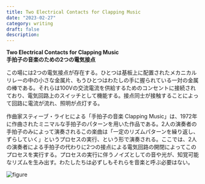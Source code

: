 ```yaml
---
title: Two Electrical Contacts for Clapping Music
date: "2023-02-27"
category: writing
draft: false
description:
---
```


**Two Electrical Contacts for Clapping Music<br>
手拍子の音楽のための2つの電気接点**

この場には2つの電気接点が存在する。ひとつは基板上に配置されたメカニカルリレーの中の小さな金属片、もうひとつはわたしの手に握られている一対の金属の棒である。それらは100Vの交流電流を供給するためのコンセントに接続されており、電気回路上のスイッチとして機能する。接点同士が接触することによって回路に電流が流れ、照明が点灯する。

作曲家スティーブ・ライヒによる「手拍子の音楽 Clapping Music」は、1972年に作曲されたミニマルな手拍子のパターンを用いた作品である。2人の演奏者の手拍子のみによって演奏されるこの楽曲は「一定のリズムパターンを繰り返し、ずらしていく」というプロセスの実行、という形で演奏される。ここでは、2人の演奏者による手拍子の代わりに2つの接点による電気回路の開閉によってこのプロセスを実行する。プロセスの実行に伴うノイズとしての音や光が、知覚可能なリズムを生み出す。わたしたちは必ずしもそれらを音楽と呼ぶ必要はない。

![figure](https://gyazo.com/0ca6398f13e6615182f548d9fb50fac1.png)
